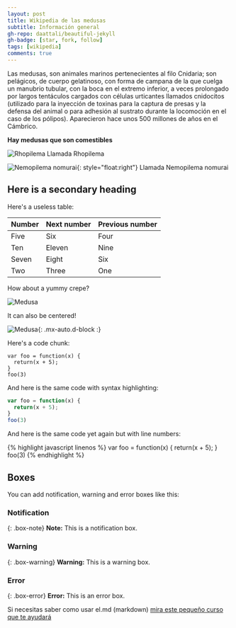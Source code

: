 ```yaml
---
layout: post
title: Wikipedia de las medusas
subtitle: Información general
gh-repo: daattali/beautiful-jekyll
gh-badge: [star, fork, follow]
tags: [wikipedia]
comments: true
---
```


Las medusas, son animales marinos pertenecientes al filo Cnidaria; son pelágicos, de cuerpo gelatinoso, con forma de campana de la que cuelga un manubrio tubular, con la boca en el extremo inferior, a veces prolongado por largos tentáculos cargados con células urticantes llamados cnidocitos (utilizado para la inyección de toxinas para la captura de presas y la defensa del animal o para adhesión al sustrato durante la locomoción en el caso de los pólipos). Aparecieron hace unos 500 millones de años en el Cámbrico.

**Hay medusas que son comestibles**

![Rhopilema](https://user-images.githubusercontent.com/91559132/193464402-7e420078-14af-4489-abcc-2126d9e184b8.png)
Llamada Rhopilema

![Nemopilema nomurai](https://user-images.githubusercontent.com/91559132/193464607-8ce04fd5-03a4-4fe1-992c-a936dcd82e28.png){: style="float:right"}
Llamada Nemopilema nomurai



## Here is a secondary heading

Here's a useless table:

| Number | Next number | Previous number |
| :------ |:--- | :--- |
| Five | Six | Four |
| Ten | Eleven | Nine |
| Seven | Eight | Six |
| Two | Three | One |


How about a yummy crepe?

![Medusa](https://user-images.githubusercontent.com/91559132/193463344-c76da8b7-10f5-4c9c-9fbc-1bd6d390c490.png)

It can also be centered!

![Medusa](https://user-images.githubusercontent.com/91559132/193463409-6b7fd3c5-ff0a-44d2-a10e-27e74c98c860.png){: .mx-auto.d-block :}

Here's a code chunk:

~~~
var foo = function(x) {
  return(x + 5);
}
foo(3)
~~~

And here is the same code with syntax highlighting:

```javascript
var foo = function(x) {
  return(x + 5);
}
foo(3)
```

And here is the same code yet again but with line numbers:

{% highlight javascript linenos %}
var foo = function(x) {
  return(x + 5);
}
foo(3)
{% endhighlight %}

## Boxes
You can add notification, warning and error boxes like this:

### Notification

{: .box-note}
**Note:** This is a notification box.

### Warning

{: .box-warning}
**Warning:** This is a warning box.

### Error

{: .box-error}
**Error:** This is an error box.

Si necesitas saber como usar el.md (markdown) [mira este pequeño curso que te ayudará](https://markdowntutorial.com/)
